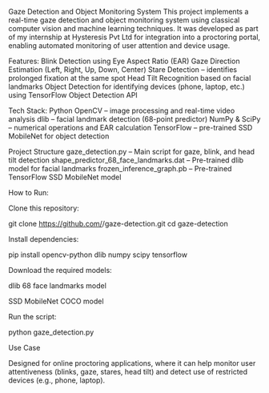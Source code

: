 Gaze Detection and Object Monitoring System
This project implements a real-time gaze detection and object monitoring system using classical computer vision and machine learning techniques. 
It was developed as part of my internship at Hysteresis Pvt Ltd for integration into a proctoring portal, enabling automated monitoring of user attention and device usage.

Features:
Blink Detection using Eye Aspect Ratio (EAR)
Gaze Direction Estimation (Left, Right, Up, Down, Center)
Stare Detection – identifies prolonged fixation at the same spot
Head Tilt Recognition based on facial landmarks
Object Detection for identifying devices (phone, laptop, etc.) using TensorFlow Object Detection API

Tech Stack:
Python
OpenCV – image processing and real-time video analysis
dlib – facial landmark detection (68-point predictor)
NumPy & SciPy – numerical operations and EAR calculation
TensorFlow – pre-trained SSD MobileNet for object detection

Project Structure
gaze_detection.py – Main script for gaze, blink, and head tilt detection
shape_predictor_68_face_landmarks.dat – Pre-trained dlib model for facial landmarks
frozen_inference_graph.pb – Pre-trained TensorFlow SSD MobileNet model

How to Run:

Clone this repository:

git clone https://github.com/<your-username>/gaze-detection.git
cd gaze-detection

Install dependencies:

pip install opencv-python dlib numpy scipy tensorflow

Download the required models:

dlib 68 face landmarks model

SSD MobileNet COCO model

Run the script:

python gaze_detection.py

Use Case

Designed for online proctoring applications, where it can help monitor user attentiveness (blinks, gaze, stares, head tilt) and detect use of restricted devices (e.g., phone, laptop).
